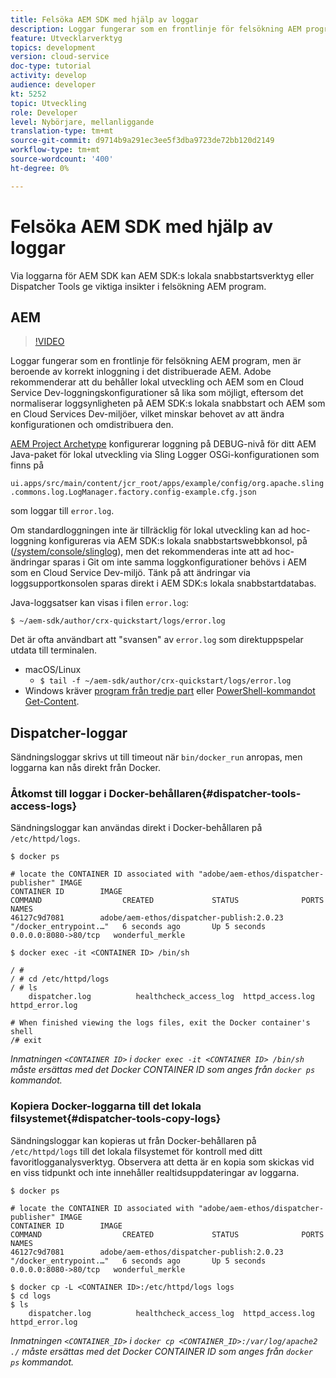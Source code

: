 ```yaml
---
title: Felsöka AEM SDK med hjälp av loggar
description: Loggar fungerar som en frontlinje för felsökning AEM program, men är beroende av korrekt inloggning i det distribuerade AEM.
feature: Utvecklarverktyg
topics: development
version: cloud-service
doc-type: tutorial
activity: develop
audience: developer
kt: 5252
topic: Utveckling
role: Developer
level: Nybörjare, mellanliggande
translation-type: tm+mt
source-git-commit: d9714b9a291ec3ee5f3dba9723de72bb120d2149
workflow-type: tm+mt
source-wordcount: '400'
ht-degree: 0%

---
```



# Felsöka AEM SDK med hjälp av loggar

Via loggarna för AEM SDK kan AEM SDK:s lokala snabbstartsverktyg eller Dispatcher Tools ge viktiga insikter i felsökning AEM program.

## AEM

>[!VIDEO](https://video.tv.adobe.com/v/34334/?quality=12&learn=on)

Loggar fungerar som en frontlinje för felsökning AEM program, men är beroende av korrekt inloggning i det distribuerade AEM. Adobe rekommenderar att du behåller lokal utveckling och AEM som en Cloud Service Dev-loggningskonfigurationer så lika som möjligt, eftersom det normaliserar loggsynligheten på AEM SDK:s lokala snabbstart och AEM som en Cloud Services Dev-miljöer, vilket minskar behovet av att ändra konfigurationen och omdistribuera den.

[AEM Project Archetype](https://github.com/adobe/aem-project-archetype) konfigurerar loggning på DEBUG-nivå för ditt AEM Java-paket för lokal utveckling via Sling Logger OSGi-konfigurationen som finns på

`ui.apps/src/main/content/jcr_root/apps/example/config/org.apache.sling.commons.log.LogManager.factory.config-example.cfg.json`

som loggar till `error.log`.

Om standardloggningen inte är tillräcklig för lokal utveckling kan ad hoc-loggning konfigureras via AEM SDK:s lokala snabbstartswebbkonsol, på ([/system/console/slinglog](http://localhost:4502/system/console/slinglog)), men det rekommenderas inte att ad hoc-ändringar sparas i Git om inte samma loggkonfigurationer behövs i AEM som en Cloud Service Dev-miljö. Tänk på att ändringar via loggsupportkonsolen sparas direkt i AEM SDK:s lokala snabbstartdatabas.

Java-loggsatser kan visas i filen `error.log`:

```
$ ~/aem-sdk/author/crx-quickstart/logs/error.log
```

Det är ofta användbart att &quot;svansen&quot; av `error.log` som direktuppspelar utdata till terminalen.

+ macOS/Linux
   + `$ tail -f ~/aem-sdk/author/crx-quickstart/logs/error.log`
+ Windows kräver [program från tredje part](https://stackoverflow.com/questions/187587/a-windows-equivalent-of-the-unix-tail-command) eller [PowerShell-kommandot Get-Content](https://stackoverflow.com/a/46444596/133936).

## Dispatcher-loggar

Sändningsloggar skrivs ut till timeout när `bin/docker_run` anropas, men loggarna kan nås direkt från Docker.

### Åtkomst till loggar i Docker-behållaren{#dispatcher-tools-access-logs}

Sändningsloggar kan användas direkt i Docker-behållaren på `/etc/httpd/logs`.

```shell
$ docker ps

# locate the CONTAINER ID associated with "adobe/aem-ethos/dispatcher-publisher" IMAGE
CONTAINER ID        IMAGE                                       COMMAND                  CREATED             STATUS              PORTS                  NAMES
46127c9d7081        adobe/aem-ethos/dispatcher-publish:2.0.23   "/docker_entrypoint.…"   6 seconds ago       Up 5 seconds        0.0.0.0:8080->80/tcp   wonderful_merkle

$ docker exec -it <CONTAINER ID> /bin/sh

/ # 
/ # cd /etc/httpd/logs
/ # ls
    dispatcher.log          healthcheck_access_log  httpd_access.log        httpd_error.log

# When finished viewing the logs files, exit the Docker container's shell
/# exit
```

_Inmatningen  `<CONTAINER ID>` i  `docker exec -it <CONTAINER ID> /bin/sh` måste ersättas med det Docker CONTAINER ID som anges från  `docker ps` kommandot._


### Kopiera Docker-loggarna till det lokala filsystemet{#dispatcher-tools-copy-logs}

Sändningsloggar kan kopieras ut från Docker-behållaren på `/etc/httpd/logs` till det lokala filsystemet för kontroll med ditt favoritlogganalysverktyg. Observera att detta är en kopia som skickas vid en viss tidpunkt och inte innehåller realtidsuppdateringar av loggarna.

```shell
$ docker ps

# locate the CONTAINER ID associated with "adobe/aem-ethos/dispatcher-publisher" IMAGE
CONTAINER ID        IMAGE                                       COMMAND                  CREATED             STATUS              PORTS                  NAMES
46127c9d7081        adobe/aem-ethos/dispatcher-publish:2.0.23   "/docker_entrypoint.…"   6 seconds ago       Up 5 seconds        0.0.0.0:8080->80/tcp   wonderful_merkle

$ docker cp -L <CONTAINER ID>:/etc/httpd/logs logs 
$ cd logs
$ ls
    dispatcher.log          healthcheck_access_log  httpd_access.log        httpd_error.log
```

_Inmatningen  `<CONTAINER_ID>` i  `docker cp <CONTAINER_ID>:/var/log/apache2 ./` måste ersättas med det Docker CONTAINER ID som anges från  `docker ps` kommandot._
